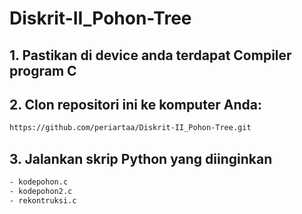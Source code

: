 ﻿# Diskrit-II_Pohon-Tree

## 1. Pastikan di device anda terdapat Compiler program C
## 2. Clon repositori ini ke komputer Anda:
  ``` bash
https://github.com/periartaa/Diskrit-II_Pohon-Tree.git
```
## 3. Jalankan skrip Python yang diinginkan
  ``` bash
  - kodepohon.c
  - kodepohon2.c
  - rekontruksi.c
  ```

